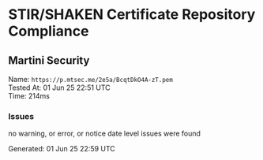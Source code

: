 # STIR/SHAKEN Certificate Repository Compliance

## Martini Security

Name: `https://p.mtsec.me/2e5a/BcqtDkO4A-zT.pem`\
Tested At: 01 Jun 25 22:51 UTC\
Time: 214ms

### Issues

no warning, or error, or notice date level issues were found

Generated: 01 Jun 25 22:59 UTC